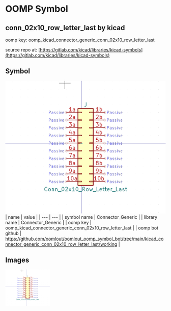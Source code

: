 # OOMP Symbol  
## conn_02x10_row_letter_last  by kicad  
  
oomp key: oomp_kicad_connector_generic_conn_02x10_row_letter_last  
  
source repo at: [https://gitlab.com/kicad/libraries/kicad-symbols](https://gitlab.com/kicad/libraries/kicad-symbols)  
## Symbol  
  
[![working.png](working_600.png)](working.png)  
| name | value | 
| --- | --- | 
| symbol name | Connector_Generic | 
| library name | Connector_Generic | 
| oomp key | oomp_kicad_connector_generic_conn_02x10_row_letter_last | 
| oomp bot github | https://github.com/oomlout/oomlout_oomp_symbol_bot/tree/main/kicad_connector_generic_conn_02x10_row_letter_last/working | 
## Images  
  
[![working.png](working_140.png)](working.png)  
